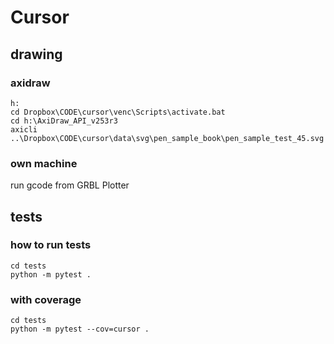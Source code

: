 # Cursor

## drawing

### axidraw
    h:
    cd Dropbox\CODE\cursor\venc\Scripts\activate.bat
    cd h:\AxiDraw_API_v253r3
    axicli ..\Dropbox\CODE\cursor\data\svg\pen_sample_book\pen_sample_test_45.svg

### own machine

run gcode from GRBL Plotter


## tests


### how to run tests

    cd tests
    python -m pytest .

### with coverage

    cd tests
    python -m pytest --cov=cursor .


